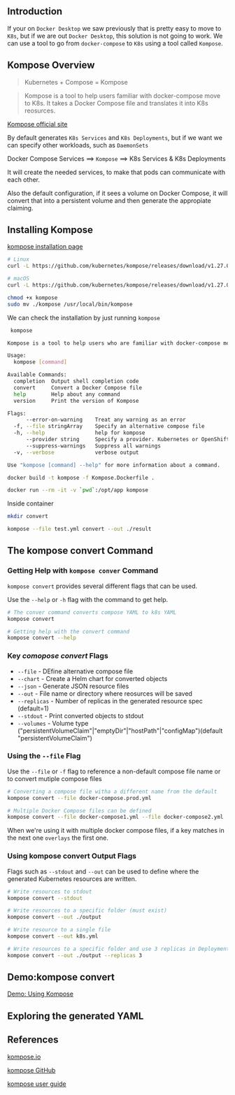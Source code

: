 ## Introduction

If your on `Docker Desktop` we saw previously that is pretty easy to move to `K8s`, but if we are out `Docker Desktop`, this solution is not going to work. We can use a tool to go from `docker-compose` to `K8s` using a tool called `Kompose`. 

## Kompose Overview

> Kubernetes + Compose = Kompose

> Kompose is a tool to help users familiar with docker-compose move to K8s. It takes a Docker Compose file and translates it into K8s reosurces.

[Kompose official site](https://kompose.io)


By default generates `K8s Services` and `K8s Deployments`, but if we want we can specify other workloads, such as `DaemonSets`

Docker Compose Services ==> `Kompose` ==> K8s Services & K8s Deployments

It will create the needed services, to make that pods can communicate with each other. 

Also the default configuration, if it sees a volume on Docker Compose, it will convert that into a persistent volume and then generate the appropiate claiming.

## Installing Kompose

[kompose installation page](https://github.com/kubernetes/kompose/blob/master/docs/installation.md/)

```bash
# Linux
curl -L https://github.com/kubernetes/kompose/releases/download/v1.27.0/kompose-linux-amd64 -o kompose

# macOS
curl -L https://github.com/kubernetes/kompose/releases/download/v1.27.0/kompose-darwin-amd64 -o kompose

chmod +x kompose
sudo mv ./kompose /usr/local/bin/kompose

```

We can check the installation by just running `kompose`

```bash
 kompose
```

```bash
Kompose is a tool to help users who are familiar with docker-compose move to Kubernetes.

Usage:
  kompose [command]

Available Commands:
  completion  Output shell completion code
  convert     Convert a Docker Compose file
  help        Help about any command
  version     Print the version of Kompose

Flags:
      --error-on-warning    Treat any warning as an error
  -f, --file stringArray    Specify an alternative compose file
  -h, --help                help for kompose
      --provider string     Specify a provider. Kubernetes or OpenShift. (default "kubernetes")
      --suppress-warnings   Suppress all warnings
  -v, --verbose             verbose output

Use "kompose [command] --help" for more information about a command.
```

```bash
docker build -t kompose -f Kompose.Dockerfile .
```

```bash
docker run --rm -it -v `pwd`:/opt/app kompose
```

Inside container

```bash
mkdir convert
```

```bash
kompose --file test.yml convert --out ./result
```

## The kompose convert Command

### Getting Help with `kompose conver` Command

`kompose convert` provides several different flags that can be used.

Use the `--help` or `-h` flag with the command to get help.

```bash
# The conver command converts compose YAML to k8s YAML
kompose convert

# Getting help with the convert command
kompose convert --help
```

### Key *comopose convert* Flags

* `--file` - DEfine alternative compose file
* `--chart` - Create a Helm chart for converted objects
* `--json` - Generate JSON resource files
* `--out` - File name or directory where reosurces will be saved
* `--replicas` - Number of replicas in the generated resource spec (default=1)
* `--stdout` - Print converted objects to stdout
* `--volumes` - Volume type ("persistentVolumeClaim"|"emptyDir"|"hostPath"|"configMap")(default "persistentVolumeClaim")

### Using the `--file` Flag

Use the `--file` or `-f` flag to reference a non-default compose file name or to convert mutiple compose files 

```bash
# Converting a compose file witha a different name from the default
kompose convert --file docker-compose.prod.yml

# Multiple Docker Compose files can be defined
kompose convert --file docker-compose1.yml --file docker-compose2.yml
```

When we're using it with multiple docker compose files, if a key matches in the next one `overlays` the first one.

### Using kompose convert Output Flags

Flags such as `--stdout` and `--out` can be used to define where the generated Kubernetes resources are written.

```bash
# Write resources to stdout
kompose convert --stdout

# Write resources to a specific folder (must exist)
kompose convert --out ./output

# Write resource to a single file
kompose convert --out k8s.yml

# Write resources to a specific folder and use 3 replicas in Deployments
kompose convert --out ./output --replicas 3
```

## Demo:kompose convert

[Demo: Using Kompose](./01-using-kompose/readme.md)

## Exploring the generated YAML

## References

[kompose.io](https://kompose.io/)

[kompose GitHub](https://github.com/kubernetes/kompose)

[kompose user guide](https://github.com/kubernetes/kompose/blob/master/docs/user-guide.md)
